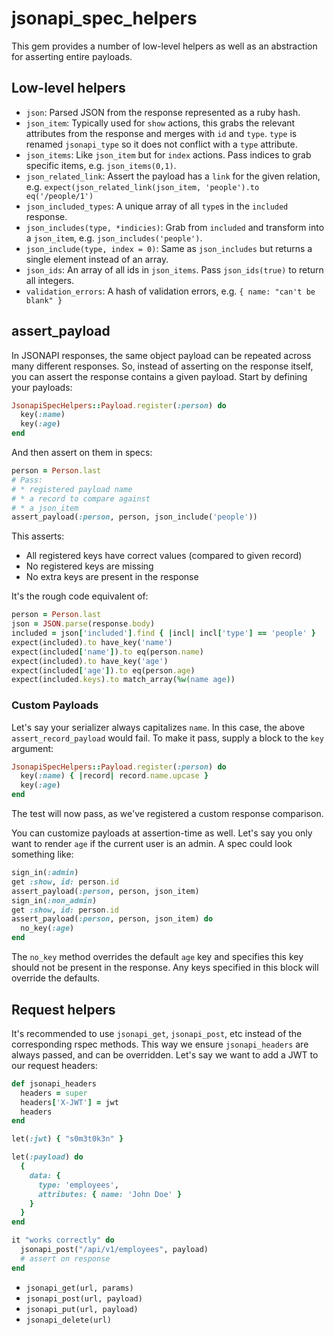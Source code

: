 # jsonapi_spec_helpers

This gem provides a number of low-level helpers as well as an abstraction for asserting entire payloads.

## Low-level helpers

* `json`: Parsed JSON from the response represented as a ruby hash.
* `json_item`: Typically used for `show` actions, this grabs the relevant attributes from the response and merges with `id` and `type`. `type` is renamed `jsonapi_type` so it does not conflict with a `type` attribute.
* `json_items`: Like `json_item` but for `index` actions. Pass indices to grab specific items, e.g. `json_items(0,1)`.
* `json_related_link`: Assert the payload has a `link` for the given relation, e.g. `expect(json_related_link(json_item, 'people').to eq('/people/1')`
* `json_included_types`: A unique array of all `type`s in the `included` response.
* `json_includes(type, *indicies)`: Grab from `included` and transform into a `json_item`, e.g. `json_includes('people')`.
* `json_include(type, index = 0)`: Same as `json_includes` but returns a single element instead of an array.
* `json_ids`: An array of all ids in `json_items`. Pass `json_ids(true)` to return all integers.
* `validation_errors`: A hash of validation errors, e.g. `{ name: "can't be blank" }`

## assert_payload

In JSONAPI responses, the same object payload can be repeated across many different responses. So, instead of asserting on the response itself, you can assert the response contains a given payload. Start by defining your payloads:

```ruby
JsonapiSpecHelpers::Payload.register(:person) do
  key(:name)
  key(:age)
end
```

And then assert on them in specs:

```ruby
person = Person.last
# Pass:
# * registered payload name
# * a record to compare against
# * a json_item
assert_payload(:person, person, json_include('people'))
```

This asserts:

* All registered keys have correct values (compared to given record)
* No registered keys are missing
* No extra keys are present in the response

It's the rough code equivalent of:

```ruby
person = Person.last
json = JSON.parse(response.body)
included = json['included'].find { |incl| incl['type'] == 'people' }
expect(included).to have_key('name')
expect(included['name']).to eq(person.name)
expect(included).to have_key('age')
expect(included['age']).to eq(person.age)
expect(included.keys).to match_array(%w(name age))
```

### Custom Payloads

Let's say your serializer always capitalizes `name`. In this case, the above `assert_record_payload` would fail. To make it pass, supply a block to the `key` argument:

```ruby
JsonapiSpecHelpers::Payload.register(:person) do
  key(:name) { |record| record.name.upcase }
  key(:age)
end
```

The test will now pass, as we've registered a custom response comparison.

You can customize payloads at assertion-time as well. Let's say you only want to render `age` if the current user is an admin. A spec could look something like:

```ruby
sign_in(:admin)
get :show, id: person.id
assert_payload(:person, person, json_item)
sign_in(:non_admin)
get :show, id: person.id
assert_payload(:person, person, json_item) do
  no_key(:age)
end
```

The `no_key` method overrides the default `age` key and specifies this key should not be present in the response. Any keys specified in this block will override the defaults.

## Request helpers

It's recommended to use `jsonapi_get`, `jsonapi_post`, etc instead of the corresponding rspec methods. This way we ensure `jsonapi_headers` are always passed, and can be overridden. Let's say we want to add a JWT to our request headers:

```ruby
def jsonapi_headers
  headers = super
  headers['X-JWT'] = jwt
  headers
end

let(:jwt) { "s0m3t0k3n" }

let(:payload) do
  {
    data: {
      type: 'employees',
      attributes: { name: 'John Doe' }
    }
  }
end

it "works correctly" do
  jsonapi_post("/api/v1/employees", payload)
  # assert on response
end
```

* `jsonapi_get(url, params)`
* `jsonapi_post(url, payload)`
* `jsonapi_put(url, payload)`
* `jsonapi_delete(url)`

